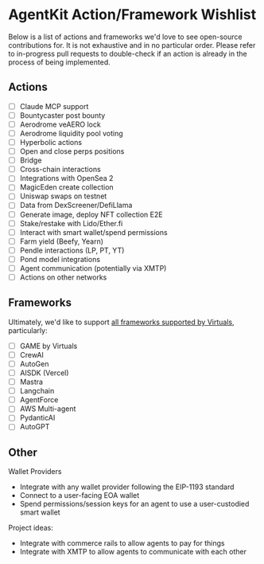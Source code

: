# AgentKit Action/Framework Wishlist

Below is a list of actions and frameworks we'd love to see open-source contributions for. It is not exhaustive and in no particular order. Please refer to in-progress pull requests to double-check if an action is already in the process of being implemented.

## Actions

- [ ] Claude MCP support
- [ ] Bountycaster post bounty
- [ ] Aerodrome veAERO lock
- [ ] Aerodrome liquidity pool voting
- [ ] Hyperbolic actions
- [ ] Open and close perps positions
- [ ] Bridge
- [ ] Cross-chain interactions
- [ ] Integrations with OpenSea 2
- [ ] MagicEden create collection
- [ ] Uniswap swaps on testnet
- [ ] Data from DexScreener/DefiLlama
- [ ] Generate image, deploy NFT collection E2E
- [ ] Stake/restake with Lido/Ether.fi
- [ ] Interact with smart wallet/spend permissions
- [ ] Farm yield (Beefy, Yearn)
- [ ] Pendle interactions (LP, PT, YT)
- [ ] Pond model integrations
- [ ] Agent communication (potentially via XMTP)
- [ ] Actions on other networks

## Frameworks
Ultimately, we'd like to support [all frameworks supported by Virtuals](https://whitepaper.virtuals.io/developer-documents/release-notes/terminal-api#supported-frameworks), particularly:

- [ ] GAME by Virtuals
- [ ] CrewAI
- [ ] AutoGen
- [ ] AISDK (Vercel)
- [ ] Mastra
- [ ] Langchain
- [ ] AgentForce
- [ ] AWS Multi-agent
- [ ] PydanticAI
- [ ] AutoGPT

## Other
Wallet Providers
- Integrate with any wallet provider following the EIP-1193 standard
- Connect to a user-facing EOA wallet
- Spend permissions/session keys for an agent to use a user-custodied smart wallet

Project ideas:
- Integrate with commerce rails to allow agents to pay for things
- Integrate with XMTP to allow agents to communicate with each other
